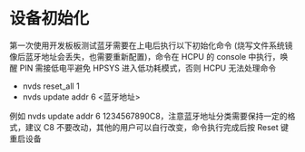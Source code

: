 # 设备初始化
第一次使用开发板板测试蓝牙需要在上电后执行以下初始化命令 (烧写文件系统镜像后蓝牙地址会丢失，也需要重新配置)，命令在 HCPU 的 console 中执行，唤醒 PIN 需接低电平避免 HPSYS 进入低功耗模式，否则 HCPU 无法处理命令
*  nvds reset_all 1
*  nvds update addr 6 <蓝牙地址>

例如 nvds update addr 6 1234567890C8，注意蓝牙地址分类需要保持一定的格式，建议 C8 不要改动，其他的用户可以自行改变，命令执行完成后按 Reset 键重启设备
